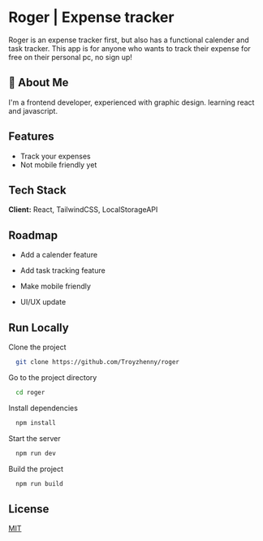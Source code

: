 
# Roger | Expense tracker

Roger is an expense tracker first, but also has a functional calender and task tracker. This app is for anyone who wants to track their expense for free on their personal pc, no sign up!


## 🚀 About Me
I'm a frontend developer, experienced with graphic design.
learning react and javascript.


## Features

- Track your expenses
- Not mobile friendly yet


## Tech Stack

**Client:** React, TailwindCSS, LocalStorageAPI

## Roadmap

- Add a calender feature

- Add task tracking feature

- Make mobile friendly

- UI/UX update


## Run Locally

Clone the project

```bash
  git clone https://github.com/Troyzhenny/roger
```

Go to the project directory

```bash
  cd roger
```

Install dependencies

```bash
  npm install
```

Start the server

```bash
  npm run dev
```
Build the project

```bash
  npm run build
```


## License

[MIT](https://choosealicense.com/licenses/mit/)
